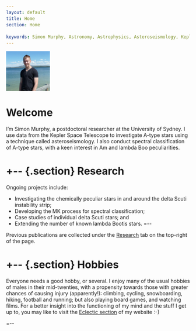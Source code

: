 ```yaml
---
layout: default
title: Home
section: Home

keywords: Simon Murphy, Astronomy, Astrophysics, Asteroseismology, Kepler, Jeremiah Horrocks Institute, delta Scuti, chemical peculiar, A-type star, Am star, Fourier, Nyquist, Spectral classification, lambda Boo, Usyd, University of Sydney, SIfA, Sydney Institute for Astronomy
---
```


<img class='inset right' src='/images/simon_murphy.jpg' title='Simon Murphy' alt='Simon @ Yellowstone National Park' width='120px' />

Welcome
=======

I’m Simon Murphy, a postdoctoral researcher at the University of Sydney. I use data from the Kepler Space Telescope to investigate A-type stars using a technique called asteroseismology. I also conduct spectral classification of A-type stars, with a keen interest in Am and lambda Boo peculiarities.

+-- {.section}
Research
========

Ongoing projects include:

* Investigating the chemically peculiar stars in and around the delta Scuti instability strip;
* Developing the MK process for spectral classification;
* Case studies of individual delta Scuti stars; and
* Extending the number of known lambda Bootis stars.
=--

Previous publications are collected under the [Research](/research) tab on the top-right of the page.

+-- {.section}
Hobbies
=======

Everyone needs a good hobby, or several. I enjoy many of the usual hobbies of males in their mid-twenties, with a propensity towards those with greater chances of causing injury (apparently!): climbing, cycling, snowboarding, hiking, football and running; but also playing board games, and watching films. For a better insight into the functioning of my mind and the stuff I get up to, you may like to visit the [Eclectic section](/eclectic) of my website :-)

=--
